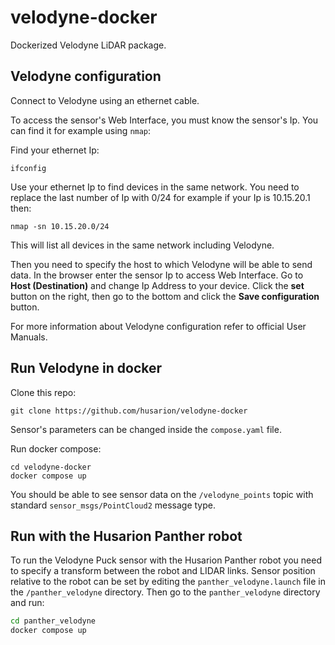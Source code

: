# velodyne-docker
Dockerized Velodyne LiDAR package.

## Velodyne configuration

Connect to Velodyne using an ethernet cable.
   
To access the sensor's Web Interface, you must know the sensor's Ip. You can find it for example using `nmap`:

Find your ethernet Ip:

```
ifconfig
```

Use your ethernet Ip to find devices in the same network. You need to replace the last number of Ip with 0/24 for example if your Ip is 10.15.20.1 then:

```
nmap -sn 10.15.20.0/24
```

This will list all devices in the same network including Velodyne.

Then you need to specify the host to which Velodyne will be able to send data. In the browser enter the sensor Ip to access Web Interface. 
Go to **Host (Destination)** and change Ip Address to your device.
Click the **set** button on the right, then go to the bottom and click the **Save configuration** button.

For more information about Velodyne configuration refer to official User Manuals.

## Run Velodyne in docker

Clone this repo:

```
git clone https://github.com/husarion/velodyne-docker
```

Sensor's parameters can be changed inside the `compose.yaml` file.

Run docker compose:

```
cd velodyne-docker
docker compose up
```

You should be able to see sensor data on the `/velodyne_points` topic with standard `sensor_msgs/PointCloud2` message type.

## Run with the Husarion Panther robot

To run the Velodyne Puck sensor with the Husarion Panther robot you need to specify a transform between the robot and LIDAR links. Sensor position relative to the robot can be set by editing the `panther_velodyne.launch` file in the `/panther_velodyne` directory. Then go to the `panther_velodyne` directory and run:

```bash
cd panther_velodyne
docker compose up
```
